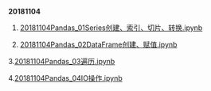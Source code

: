 **20181104**

1. [20181104Pandas_01Series创建、索引、切片、转换.ipynb](http://nbviewer.jupyter.org/github/LearningDay/python/blob/master/Pandas/20181104Pandas_01Series%E5%88%9B%E5%BB%BA%E3%80%81%E7%B4%A2%E5%BC%95%E3%80%81%E5%88%87%E7%89%87%E3%80%81%E8%BD%AC%E6%8D%A2.ipynb)

2. [20181104Pandas_02DataFrame创建、赋值.ipynb](http://nbviewer.jupyter.org/github/LearningDay/python/blob/master/Pandas/20181104Pandas_02DataFrame%E5%88%9B%E5%BB%BA%E3%80%81%E8%B5%8B%E5%80%BC.ipynb)

3.[20181104Pandas_03遍历.ipynb](http://nbviewer.jupyter.org/github/LearningDay/python/blob/master/Pandas/20181104Pandas_03%E9%81%8D%E5%8E%86.ipynb)

4.[20181104Pandas_04IO操作.ipynb](http://nbviewer.jupyter.org/github/LearningDay/python/blob/master/Pandas/20181104Pandas_04IO%E6%93%8D%E4%BD%9C.ipynb)

